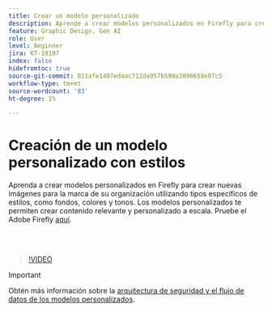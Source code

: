 ```yaml
---
title: Crear un modelo personalizado
description: Aprende a crear modelos personalizados en Firefly para crear nuevas imágenes para la marca de tu organización
feature: Graphic Design, Gen AI
role: User
level: Beginner
jira: KT-19197
index: false
hidefromtoc: true
source-git-commit: 021afe1407edaac712da957b590a3096658e87c5
workflow-type: tm+mt
source-wordcount: '83'
ht-degree: 1%

---
```


# Creación de un modelo personalizado con estilos

Aprenda a crear modelos personalizados en Firefly para crear nuevas imágenes para la marca de su organización utilizando tipos específicos de estilos, como fondos, colores y tonos. Los modelos personalizados te permiten crear contenido relevante y personalizado a escala. Pruebe el Adobe Firefly [aquí](https://firefly.adobe.com/).

<br> 

>[!VIDEO](https://video.tv.adobe.com/v/3474934?quality=12&learn=on&hidetitle=true&captions=spa)

>[!IMPORTANT]
>
>Obtén más información sobre la [arquitectura de seguridad y el flujo de datos de los modelos personalizados](https://www.adobe.com/content/dam/cc/en/trust-center/ungated/whitepapers/creative-cloud/adobe-firefly-custom-models-security-fact-sheet.pdf).
